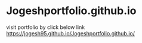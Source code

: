 # Jogeshportfolio.github.io
visit portfolio by click below link
https://jogesh95.github.io/Jogeshportfolio.github.io/
